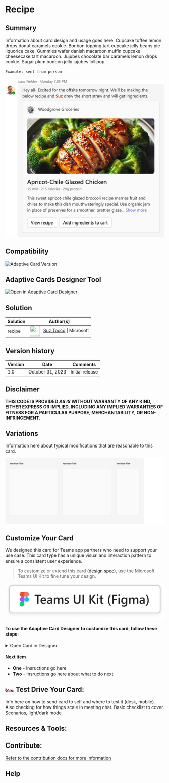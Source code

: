 # Recipe

## Summary

Information about card design and usage goes here. Cupcake toffee lemon drops donut caramels cookie. Bonbon topping tart cupcake jelly beans pie liquorice cake. Gummies wafer danish macaroon muffin cupcake cheesecake tart macaroon. Jujubes chocolate bar caramels lemon drops cookie. Sugar plum bonbon jelly jujubes lollipop. 


`Example: sent from person`


![picture of the extension in action](assets/card.png)

 
## Compatibility

![Adaptive Card Version](https://img.shields.io/badge/Adaptive%20Card%20Version-xx-green.svg)


## Adaptive Cards Designer Tool
<!--- button image exported at 1.2x --->
<p>
    <a href="https://adaptivecards.io/designer/index.html?card=https%3A%2F%2Fraw.githubusercontent.com%2Fpnp%2FAdaptiveCards-Templates%2Fmain%2Fsamples%2Femployee-onboarding%2Fac-qv-employee-onboarding.json&data=https%3A%2F%2Fraw.githubusercontent.com%2Fpnp%2FAdaptiveCards-Templates%2Fmain%2Fsamples%2Femployee-onboarding%2Fac-qv-employee-onboarding.data.json">
        <img src="https://github.com/OfficeDev/Microsoft-Teams-Card-Samples/blob/suz_test/assets/open_designer_button.png" alt="Open in Adaptive Card Designer" />
    </a>
</p>


## Solution

Solution|Author(s)
--------|---------
recipe | <a href="https://github.com/SuzanneTocco"><img align="center" width="32" height="32" src="https://wsrv.nl/?url=https://avatars.githubusercontent.com/u/149005128?v=4&w=36&h=36&fit=cover&mask=circle"></a> &nbsp; [Suz Tocco](https://github.com/SuzanneTocco) \| Microsoft  

 
## Version history

Version|Date|Comments
-------|----|--------
1.0| October 31, 2023 | Initial release


## Disclaimer
**THIS CODE IS PROVIDED *AS IS* WITHOUT WARRANTY OF ANY KIND, EITHER EXPRESS OR IMPLIED, INCLUDING ANY IMPLIED WARRANTIES OF FITNESS FOR A PARTICULAR PURPOSE, MERCHANTABILITY, OR NON-INFRINGEMENT.**


## Variations

Information here about typical modifications that are reasonable to this card.

![picture of alterations](assets/card_variations.png)


## Customize Your Card

We designed this card for Teams app partners who need to support your use case. This card type has a unique visual and interaction pattern to ensure a consistent user experience.

> To customize or extend this card <a href="assets/recipe_design_spec.png">(design spec)</a>, use the Microsoft Teams UI Kit to fine tune your design.

<a href="https://www.figma.com/community/file/916836509871353159">
  <img src="/assets/teams_ui_kit_button.png" alt="Get the Microsoft Teams UI Kit" />
</a> 



#### To use the Adaptive Card Designer to customize this card, follow these steps: ####

<details>
<summary>Open Card in Designer</summary>
<p></p>
<p>One- Instructions go here</p>

 `Hello This is a code`
</details>




    
          
#### Next item ####
- **One** - Insructions go here
- **Two** - Insructions go here about what to do next



 ## ![car icon](/assets/icon_car.png) Test Drive Your Card: ##
Info here on how to send card to self and where to test it (desk, mobile). Also checking for how things scale in meeting chat. Basic checklist to cover. Scenarios, light/dark mode


## Resources & Tools: ##

## Contribute: ##
[Refer to the contribution docs for more information](http://www.google.fr/ "contribution docs")

## Help


